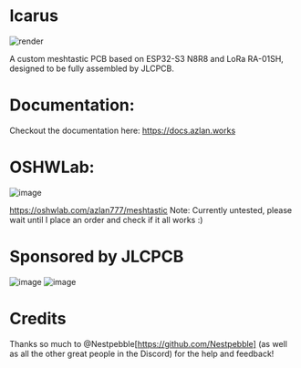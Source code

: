 # Icarus

![render](https://github.com/user-attachments/assets/22b80967-06a8-44ba-bc94-71e3a311b39f)

A custom meshtastic PCB based on ESP32-S3 N8R8 and LoRa RA-01SH, designed to be fully assembled by JLCPCB.

# Documentation:

Checkout the documentation here: https://docs.azlan.works

# OSHWLab:

![image](https://github.com/user-attachments/assets/c8f9c0a3-4080-43ae-9428-24b83143fd7a)

https://oshwlab.com/azlan777/meshtastic
Note: Currently untested, please wait until I place an order and check if it all works :)

# Sponsored by JLCPCB
![image](https://github.com/user-attachments/assets/6f47b505-2c70-4d4c-95f8-0c350d0b7d4d)
![image](https://github.com/user-attachments/assets/58d3ba19-721e-4316-931a-03a5e0691316)


# Credits

Thanks so much to @Nestpebble[https://github.com/Nestpebble] (as well as all the other great people in the Discord) for the help and feedback!
